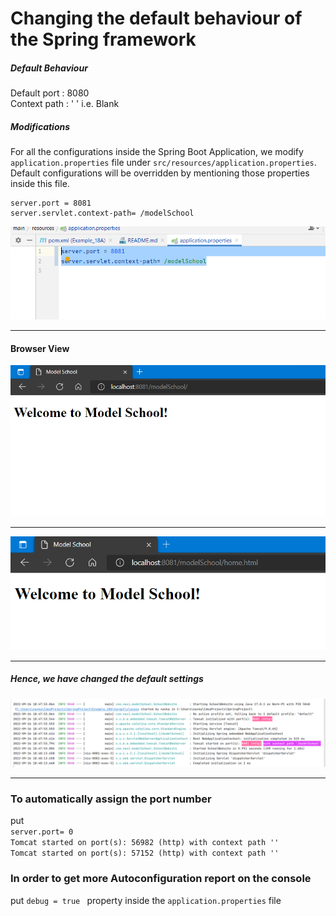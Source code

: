 # Changing the default behaviour of the Spring framework

##### Default Behaviour

Default port : 8080 <br>
Context path : ' ' i.e. Blank

##### Modifications

For all the configurations inside the Spring Boot Application, we modify `application.properties` file
under `src/resources/application.properties`. Default configurations will be overridden by mentioning those properties
inside this file.

````
server.port = 8081
server.servlet.context-path= /modelSchool
````

![img_2.png](img_2.png)
____

#### Browser View

![img_3.png](img_3.png)

___

![img_4.png](img_4.png)

___

##### Hence, we have changed the default settings

![img.png](img.png)
___

### To automatically assign the port number

put <br>
`server.port= 0` <br>
`Tomcat started on port(s): 56982 (http) with context path ''` <br>
`Tomcat started on port(s): 57152 (http) with context path ''`

### In order to get more Autoconfiguration report on the console

put `debug = true ` property inside the ``application.properties`` file
